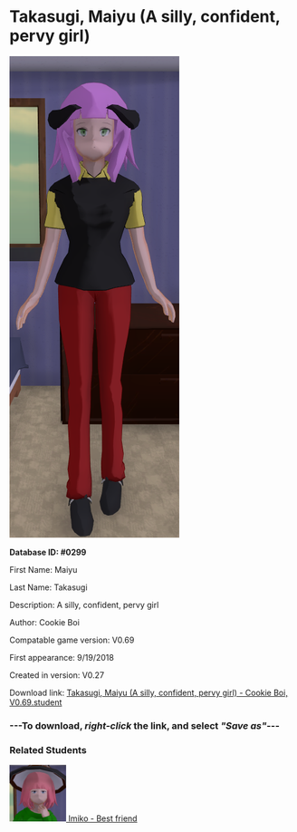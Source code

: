 # Takasugi, Maiyu (A silly, confident, pervy girl)

<img src="../../Files/Images/Takasugi, Maiyu (A silly, confident, pervy girl).png" title="Takasugi, Maiyu (A silly, confident, pervy girl) - Cookie Boi, V0.69">

**Database ID: #0299**

First Name: Maiyu

Last Name: Takasugi

Description: A silly, confident, pervy girl

Author: Cookie Boi

Compatable game version: V0.69

First appearance: 9/19/2018

Created in version: V0.27

Download link: <a href="https://raw.githubusercontent.com/Arbiter1223/Daigaku-Gurashi-Custom-Students/master/Files/Student%20Files/Takasugi%2C%20Maiyu%20(A%20silly%2C%20confident%2C%20pervy%20girl)%20-%20Cookie%20Boi%2C%20V0.69.student">Takasugi, Maiyu (A silly, confident, pervy girl) - Cookie Boi, V0.69.student</a>

### ---**To download, _right-click_ the link, and select _"Save as"_**---

### Related Students

<a href="Hideaki, Imiko (A shy, pervy, humerous girl).md"><img src="../../Files/Thumbs/Hideaki, Imiko (A shy, pervy, humerous girl).png" height="100" width="100" title="Hideaki, Imiko (A shy, pervy, humerous girl) - Cookie Boi, V0.69"></a><a href="Hideaki, Imiko (A shy, pervy, humerous girl).md"> Imiko - Best friend</a>

